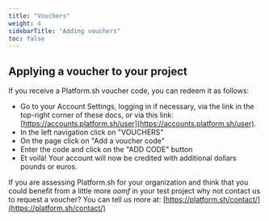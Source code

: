 ```yaml
---
title: "Vouchers"
weight: 4
sidebarTitle: "Adding vouchers"
toc: false
---
```


## Applying a voucher to your project

If you receive a Platform.sh voucher code, you can redeem it as follows:

* Go to your Account Settings, logging in if necessary, via the link in the top-right corner of these docs, or via this link: [https://accounts.platform.sh/user](https://accounts.platform.sh/user).
* In the left navigation click on "VOUCHERS"
* On the page click on "Add a voucher code"
* Enter the code and click on the "ADD CODE" button
* Et voilà! Your account will now be credited with additional dollars pounds or euros.

If you are assessing Platform.sh for your organization and think that you could benefit from a little more _oomf_ in your test project why not contact us to request a voucher? You can tell us more at: [https://platform.sh/contact/](https://platform.sh/contact/)
